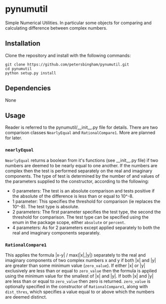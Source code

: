 # pynumutil
Simple Numerical Utilities. In particular some objects for comparing and calculating difference between complex numbers.

## Installation

Clone the repository and install with the following commands:

    git clone https://github.com/petersbingham/pynumutil.git
    cd pynumutil
    python setup.py install
    
## Dependencies
None
    
## Usage
Reader is referred to the pynumutil/\_\_init\_\_.py file for details.
There are two comparison classes `NearlyEqual` and `RationalCompare1`. More are planned for later.

### `nearlyEqual`
`NearlyEqual` returns a boolean from it's functions (see \_\_init\_\_.py file) if two numbers are deemed to be nearly equal to one another. If the numbers are complex then the test is performed separately on the real and imaginary components. The type of test is determined by the number of and values of the parameters supplied to the constructor, according to the following:
 - 0 parameters: The test is an absolute comparison and tests positive if the absolute of the difference is less than or equal to 10^-8.
 - 1 parameter: This specifies the threshold for comparison (ie replaces the 10^-8). The test type is absolute.
 - 2 parameters: The first parameter specifies the test type, the second the threshold for comparison. The test type can be specified using the enum in the package scope, either `absolute` or `percent`.
 - 4 parameters: As for 2 parameters except applied separately to both the real and imaginary components separately.

### `RationalCompare1`
This applies the formula |x-y| / max(|x|,|y|) separately to the real and imaginary components of two complex numbers x and y if both |x| and |y| are greater than some minimum value (`zero_value`). If either |x| or |y| exclusively are less than or equal to `zero_value` then the formula is applied using the minimum value for the smallest of |x| and |y|. If both |x| and |y| are less than or equal to `zero_value` then zero is returned. `zero_value` is optionally specified in the constructor of `RationalCompare1`, along with `dist_thres`, which specifies a value equal to or above which the numbers are deemed distinct.
